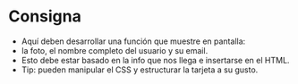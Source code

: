 # Consigna

- Aquí deben desarrollar una función que muestre en pantalla:
- la foto, el nombre completo del usuario y su email.
- Esto debe estar basado en la info que nos llega e insertarse en el HTML.
- Tip: pueden manipular el CSS y estructurar la tarjeta a su gusto.